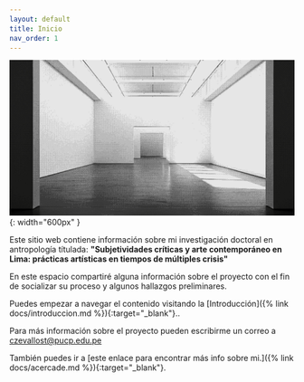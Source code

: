 ```yaml
---
layout: default
title: Inicio
nav_order: 1
---
```


![Galería](/assets/images/galeria.png){: width="600px" }

Este sitio web contiene información sobre mi investigación doctoral en antropología títulada: **"Subjetividades críticas y arte contemporáneo en Lima: prácticas artísticas en tiempos de múltiples crisis"** 

En este espacio compartiré alguna información sobre el proyecto con el fin de socializar su proceso y algunos hallazgos preliminares. 

Puedes empezar a navegar el contenido visitando la [Introducción]({% link docs/introduccion.md %}){:target="_blank"}..

Para más información sobre el proyecto pueden escribirme un correo a czevallost@pucp.edu.pe

También puedes ir a [este enlace para encontrar más info sobre mi.]({% link docs/acercade.md %}){:target="_blank"}.
